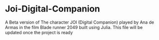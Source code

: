 # Joi-Digital-Companion
A Beta version of The character JOI  (Digital Companion) played by Ana de Armas in the film Blade runner 2049 built using Julia.
This file will be updated once the project is ready
